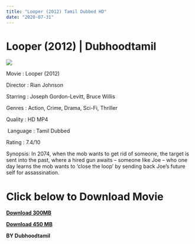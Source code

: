 ```yaml
---
title: "Looper (2012) Tamil Dubbed HD"
date: "2020-07-31"
---
```


# Looper (2012) | Dubhoodtamil

[![](https://1.bp.blogspot.com/-U-VNMmMrK2I/XyLIB262FTI/AAAAAAAAB2o/2kU741JSOpsaShfbsd3YKrae4Vs7DBAYACNcBGAsYHQ/w338-h500/unnamed{7c91919003b18fbfe18f8d0a8715b92cf9e57c9a8b9d318e5deae4019927ce00}2B{7c91919003b18fbfe18f8d0a8715b92cf9e57c9a8b9d318e5deae4019927ce00}25282{7c91919003b18fbfe18f8d0a8715b92cf9e57c9a8b9d318e5deae4019927ce00}2529.jpg)](https://1.bp.blogspot.com/-U-VNMmMrK2I/XyLIB262FTI/AAAAAAAAB2o/2kU741JSOpsaShfbsd3YKrae4Vs7DBAYACNcBGAsYHQ/s512/unnamed{7c91919003b18fbfe18f8d0a8715b92cf9e57c9a8b9d318e5deae4019927ce00}2B{7c91919003b18fbfe18f8d0a8715b92cf9e57c9a8b9d318e5deae4019927ce00}25282{7c91919003b18fbfe18f8d0a8715b92cf9e57c9a8b9d318e5deae4019927ce00}2529.jpg)

Movie : Looper (2012)

Director : Rian Johnson

Starring : Joseph Gordon-Levitt, Bruce Willis

Genres : Action, Crime, Drama, Sci-Fi, Thriller

Quality : HD MP4

 Language : Tamil Dubbed

Rating : 7.4/10

Synopsis: In 2074, when the mob wants to get rid of someone, the target is sent into the past, where a hired gun awaits – someone like Joe – who one day learns the mob wants to ‘close the loop’ by sending back Joe’s future self for assassination.

# Click below to Download Movie

  

  

**[Download 300MB](#)**

**[Download 450 MB](#)**

**BY Dubhoodtamil**
